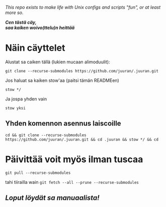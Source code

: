 _This repo exists to make life with Unix configs and scripts "fun", or at least more so._

**_Cen tästä cäy, <br> saa kaiken woivo(ttelu)n heittää_**


# Näin cäyttelet

Alustat sa caiken tällä (lukien mucaan alimoduulit):

    git clone --recurse-submodules https://github.com/juuran/.juuran.git

Jos haluat sa kaiken stow'aa (paitsi tämän READMEen)

    stow */

Ja jospa yhden vain

    stow yksi


## Yhden komennon asennus laiscoille

    cd && git clone --recurse-submodules https://github.com/juuran/.juuran.git && cd .juuran && stow */ && cd


# Päivittää voit myös ilman tuscaa

    git pull --recurse-submodules
tahi tiirailla wain
    `git fetch --all --prune --recurse-submodules`


## _Loput löydät sa manuaalista!_
